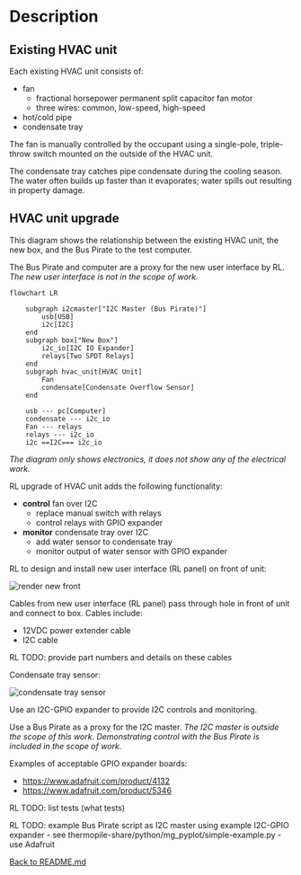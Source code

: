 # Description

## Existing HVAC unit

Each existing HVAC unit consists of:

- fan
    - fractional horsepower permanent split capacitor fan motor
    - three wires: common, low-speed, high-speed
- hot/cold pipe
- condensate tray

The fan is manually controlled by the occupant using a
single-pole, triple-throw switch mounted on the outside of the
HVAC unit.

The condensate tray catches pipe condensate during the cooling
season. The water often builds up faster than it evaporates;
water spills out resulting in property damage.

## HVAC unit upgrade

This diagram shows the relationship between the existing HVAC
unit, the new box, and the Bus Pirate to the test computer.

The Bus Pirate and computer are a proxy for the new user
interface by RL. *The new user interface is not in the scope of
work.*

```mermaid
flowchart LR

    subgraph i2cmaster["I2C Master (Bus Pirate)"]
        usb[USB]
        i2c[I2C]
    end
    subgraph box["New Box"]
        i2c_io[I2C IO Expander]
        relays[Two SPDT Relays]
    end
    subgraph hvac_unit[HVAC Unit]
        Fan
        condensate[Condensate Overflow Sensor]
    end

    usb --- pc[Computer]
    condensate --- i2c_io
    Fan --- relays
    relays --- i2c_io
    i2c ==I2C=== i2c_io
```

*The diagram only shows electronics, it does not show any of the
electrical work.*

RL upgrade of HVAC unit adds the following functionality:

- **control** fan over I2C
    - replace manual switch with relays
    - control relays with GPIO expander
- **monitor** condensate tray over I2C
    - add water sensor to condensate tray
    - monitor output of water sensor with GPIO expander

RL to design and install new user interface (RL panel) on front
of unit:

![render new front](img/render-new-front.png)

Cables from new user interface (RL panel) pass through hole in
front of unit and connect to box. Cables include:

- 12VDC power extender cable
- I2C cable

RL TODO: provide part numbers and details on these cables

Condensate tray sensor:

![condensate tray sensor](img/condensate-tray-sensor-location.png)

Use an I2C-GPIO expander to provide I2C controls and monitoring.

Use a Bus Pirate as a proxy for the I2C master. *The I2C master
is outside the scope of this work. Demonstrating control with the
Bus Pirate is included in the scope of work.*

Examples of acceptable GPIO expander boards:

- https://www.adafruit.com/product/4132
- https://www.adafruit.com/product/5346

RL TODO: list tests (what tests)

RL TODO: example Bus Pirate script as I2C master using example
I2C-GPIO expander
    - see thermopile-share/python/mg_pyplot/simple-example.py
    - use Adafruit 

[Back to README.md](README.md)
